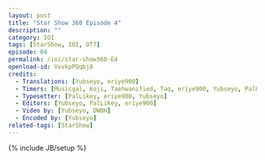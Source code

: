 ```yaml
---
layout: post
title: "Star Show 360 Episode 4"
description: ""
category: IOI
tags: [StarShow, IOI, OT7]
episode: 04
permalink: /ioi/star-show360-E4
openload-id: VvvkpPQqbj8
credits:
  - Translations: [Yubseyo, eriye900]
  - Timers: [Musicgal, Koji, Taehwanified, Taq, eriye900, Yubseyo, PalLikey]
  - Typesetter: [PalLikey, eriye900, Yubseyo]
  - Editors: [Yubseyo, PalLikey, eriye900]
  - Video by: [Yubseyo, DWBH]
  - Encoded by: [Yubseyo]
related-tags: [StarShow]
---
```

{% include JB/setup %}
